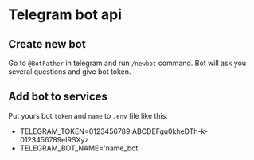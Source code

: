 # Telegram bot api

## Create new bot
Go to `@BotFather` in telegram and run `/newbot` command.
Bot will ask you several questions and give bot token.

## Add bot to services
Put yours bot `token` and `name` to `.env` file like this:
* TELEGRAM_TOKEN=0123456789:ABCDEFgu0kheDTh-k-0123456789elRSXyz
* TELEGRAM_BOT_NAME='name_bot'